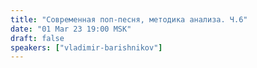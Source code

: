 ```yaml
---
title: "Современная поп-песня, методика анализа. Ч.6"
date: "01 Mar 23 19:00 MSK"
draft: false
speakers: ["vladimir-barishnikov"]
---
```

